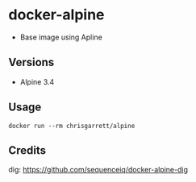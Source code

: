 # docker-alpine

* Base image using Apline

## Versions
- Alpine 3.4

## Usage

`docker run --rm chrisgarrett/alpine`


## Credits

dig: https://github.com/sequenceiq/docker-alpine-dig
